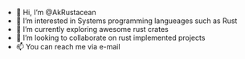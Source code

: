 - 👋 Hi, I’m @AkRustacean
- 👀 I’m interested in Systems programming langueages such as Rust
- 🌱 I’m currently exploring awesome rust crates
- 💞️ I’m looking to collaborate on rust implemented projects
- 📫 You can reach me via e-mail

<!---
AkRustacean/AkRustacean is a ✨ special ✨ repository because its `README.md` (this file) appears on your GitHub profile.
You can click the Preview link to take a look at your changes.
--->
